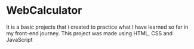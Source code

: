 # WebCalculator
 It is a basic projects that i created to practice what I have learned so far in my front-end journey. This project was made using HTML, CSS and JavaScript
